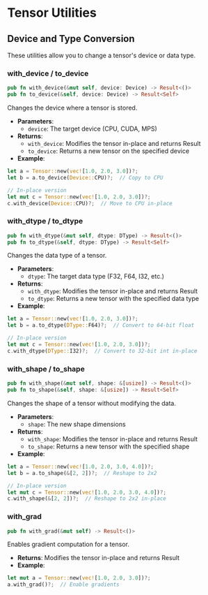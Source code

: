 # Tensor Utilities

## Device and Type Conversion

These utilities allow you to change a tensor's device or data type.

### with_device / to_device
```rust
pub fn with_device(&mut self, device: Device) -> Result<()>
pub fn to_device(&self, device: Device) -> Result<Self>
```
Changes the device where a tensor is stored.

- **Parameters**:
  - `device`: The target device (CPU, CUDA, MPS)
- **Returns**: 
  - `with_device`: Modifies the tensor in-place and returns Result
  - `to_device`: Returns a new tensor on the specified device
- **Example**:
```rust
let a = Tensor::new(vec![1.0, 2.0, 3.0])?;
let b = a.to_device(Device::CPU)?;  // Copy to CPU

// In-place version
let mut c = Tensor::new(vec![1.0, 2.0, 3.0])?;
c.with_device(Device::CPU)?;  // Move to CPU in-place
```

### with_dtype / to_dtype
```rust
pub fn with_dtype(&mut self, dtype: DType) -> Result<()>
pub fn to_dtype(&self, dtype: DType) -> Result<Self>
```
Changes the data type of a tensor.

- **Parameters**:
  - `dtype`: The target data type (F32, F64, I32, etc.)
- **Returns**: 
  - `with_dtype`: Modifies the tensor in-place and returns Result
  - `to_dtype`: Returns a new tensor with the specified data type
- **Example**:
```rust
let a = Tensor::new(vec![1.0, 2.0, 3.0])?;
let b = a.to_dtype(DType::F64)?;  // Convert to 64-bit float

// In-place version
let mut c = Tensor::new(vec![1.0, 2.0, 3.0])?;
c.with_dtype(DType::I32)?;  // Convert to 32-bit int in-place
```

### with_shape / to_shape
```rust
pub fn with_shape(&mut self, shape: &[usize]) -> Result<()>
pub fn to_shape(&self, shape: &[usize]) -> Result<Self>
```
Changes the shape of a tensor without modifying the data.

- **Parameters**:
  - `shape`: The new shape dimensions
- **Returns**: 
  - `with_shape`: Modifies the tensor in-place and returns Result
  - `to_shape`: Returns a new tensor with the specified shape
- **Example**:
```rust
let a = Tensor::new(vec![1.0, 2.0, 3.0, 4.0])?;
let b = a.to_shape(&[2, 2])?;  // Reshape to 2x2

// In-place version
let mut c = Tensor::new(vec![1.0, 2.0, 3.0, 4.0])?;
c.with_shape(&[2, 2])?;  // Reshape to 2x2 in-place
```

### with_grad
```rust
pub fn with_grad(&mut self) -> Result<()>
```
Enables gradient computation for a tensor.

- **Returns**: Modifies the tensor in-place and returns Result
- **Example**:
```rust
let mut a = Tensor::new(vec![1.0, 2.0, 3.0])?;
a.with_grad()?;  // Enable gradients
```

